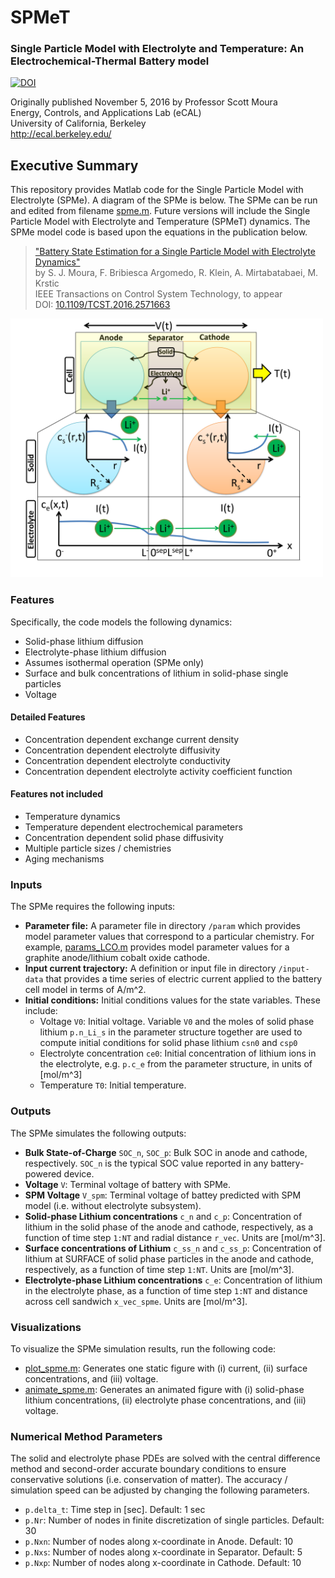 # SPMeT
### Single Particle Model with Electrolyte and Temperature: An Electrochemical-Thermal Battery model
[![DOI](https://zenodo.org/badge/DOI/10.5281/zenodo.164958.svg)](https://doi.org/10.5281/zenodo.164958)

Originally published November 5, 2016 by Professor Scott Moura  
Energy, Controls, and Applications Lab (eCAL)  
University of California, Berkeley  
http://ecal.berkeley.edu/  

## Executive Summary
This repository provides Matlab code for the Single Particle Model with Electrolyte (SPMe). A diagram of the SPMe is below. The SPMe can be run and edited from filename [spme.m](spme.m). Future versions will include the Single Particle Model with Electrolyte and Temperature (SPMeT) dynamics. The SPMe model code is based upon the equations in the publication below.  

> ["Battery State Estimation for a Single Particle Model with Electrolyte Dynamics"](https://ecal.berkeley.edu/pubs/SPMe-Obs-Journal-Final.pdf)  
> by S. J. Moura, F. Bribiesca Argomedo, R. Klein, A. Mirtabatabaei, M. Krstic  
> IEEE Transactions on Control System Technology, to appear  
> DOI: [10.1109/TCST.2016.2571663](http://dx.doi.org/10.1109/TCST.2016.2571663)  

<img src="img/SPMe.png" alt="SPMe Diagram" width="500px">

### Features
Specifically, the code models the following dynamics:  
* Solid-phase lithium diffusion
* Electrolyte-phase lithium diffusion
* Assumes isothermal operation (SPMe only)
* Surface and bulk concentrations of lithium in solid-phase single particles
* Voltage

#### Detailed Features
* Concentration dependent exchange current density
* Concentration dependent electrolyte diffusivity
* Concentration dependent electrolyte conductivity
* Concentration dependent electrolyte activity coefficient function  

#### Features not included
* Temperature dynamics
* Temperature dependent electrochemical parameters
* Concentration dependent solid phase diffusivity
* Multiple particle sizes / chemistries
* Aging mechanisms

### Inputs
The SPMe requires the following inputs:  
* __Parameter file:__ A parameter file in directory ``/param`` which provides model parameter values that correspond to a particular chemistry. For example, [params_LCO.m](params_LCO.m) provides model parameter values for a graphite anode/lithium cobalt oxide cathode.
* __Input current trajectory:__ A definition or input file in directory ``/input-data`` that provides a time series of electric current applied to the battery cell model in terms of A/m^2.
* __Initial conditions:__ Initial conditions values for the state variables. These include:
  - Voltage ``V0``: Initial voltage. Variable ``V0`` and the moles of solid phase lithium ``p.n_Li_s`` in the parameter structure together are used to compute initial conditions for solid phase lithium ``csn0`` and ``csp0``
  - Electrolyte concentration ``ce0``: Initial concentration of lithium ions in the electrolyte, e.g. ``p.c_e`` from the parameter structure, in units of [mol/m^3]
  - Temperature ``T0``: Initial temperature.
 
### Outputs
The SPMe simulates the following outputs:
* __Bulk State-of-Charge__ ``SOC_n``, ``SOC_p``: Bulk SOC in anode and cathode, respectively. ``SOC_n`` is the typical SOC value reported in any battery-powered device.
* __Voltage__ ``V``: Terminal voltage of battery with SPMe.
* __SPM Voltage__ ``V_spm``: Terminal voltage of battey predicted with SPM model (i.e. without electrolyte subsystem).
* __Solid-phase Lithium concentrations__ ``c_n`` and ``c_p``: Concentration of lithium in the solid phase of the anode and cathode, respectively, as a function of time step ``1:NT`` and radial distance ``r_vec``. Units are [mol/m^3].
* __Surface concentrations of Lithium__ ``c_ss_n`` and ``c_ss_p``: Concentration of lithium at SURFACE of solid phase particles in the anode and cathode, respectively, as a function of time step ``1:NT``. Units are [mol/m^3].
* __Electrolyte-phase Lithium concentrations__ ``c_e``: Concentration of lithium in the electrolyte phase, as a function of time step ``1:NT`` and distance across cell sandwich ``x_vec_spme``. Units are [mol/m^3].

### Visualizations
To visualize the SPMe simulation results, run the following code:
* [plot_spme.m](plot_spme.m): Generates one static figure with (i) current, (ii) surface concentrations, and (iii) voltage.
* [animate_spme.m](animate_spme.m): Generates an animated figure with (i) solid-phase lithium concentrations, (ii) electrolyte phase concentrations, and (iii) voltage.

### Numerical Method Parameters
The solid and electrolyte phase PDEs are solved with the central difference method and second-order accurate boundary conditions to ensure conservative solutions (i.e. conservation of matter). The accuracy / simulation speed can be adjusted by changing the following parameters.
* ``p.delta_t``: Time step in [sec]. Default: 1 sec
* ``p.Nr``: Number of nodes in finite discretization of single particles. Default: 30
* ``p.Nxn``: Number of nodes along x-coordinate in Anode. Default: 10
* ``p.Nxs``: Number of nodes along x-coordinate in Separator. Default: 5
* ``p.Nxp``: Number of nodes along x-coordinate in Cathode. Default: 10
